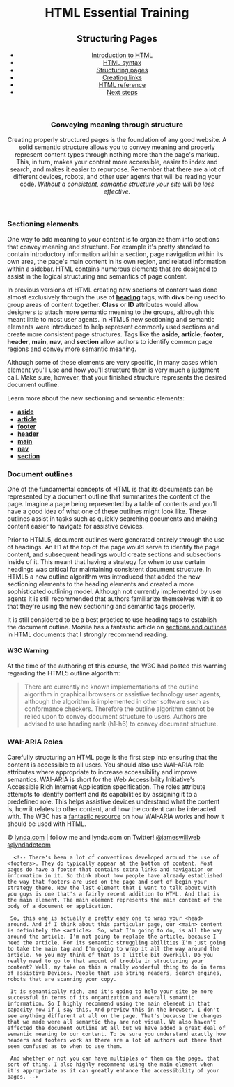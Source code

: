 <!DOCTYPE HTML>
<html lang="en">
<head>
<meta charset="utf-8">
<title>Introduction to HTML</title>
<link href="_css/styles.css" rel="stylesheet" type="text/css">
</head>
<body>
<header>      <!-- New header tag added -->
    <h1>HTML Essential Training</h1>
    <h2>Structuring Pages</h2>
    <nav>
      <ul>
        <li><a href="intro.htm" title="Introduction to HTML">Introduction to HTML</a></li>
        <li><a href="syntax.htm" title="HTML syntax">HTML syntax</a></li>
        <li><a href="structure.htm" title="Structuring pages">Structuring pages</a></li>
        <li><a href="links.htm" title="Creating links">Creating links</a></li>
        <li><a href="reference.htm" title="HTML Reference">HTML reference</a></li>
        <li><a href="next.htm" title="Next steps">Next steps</a></li>
      </ul>
    </nav>
</header>
<main>
  <article>   
  <header>        <!-- recent changes,   changed from section to header -->
      <h3> Conveying meaning through structure </h3>
      <p>Creating properly structured pages is the foundation of any good website. A solid semantic structure allows you to convey meaning and properly represent content types through nothing more than the page's markup. This, in turn, makes your content more accessible, easier to index and search, and makes it easier to repurpose. Remember that there are a lot of different devices, robots, and other user agents that will be reading your code. <em>Without a consistent, semantic structure your site will be less effective.</em> </p>
  </header>
    <h3>Sectioning elements </h3>
    <p>One way to add meaning to your content is to organize them into sections that convey meaning and structure. For example it's pretty standard to contain introductory information within a section, page navigation within its own area, the page's main content in its own region, and related information within a sidebar. HTML contains numerous elements that are designed to assist in the logical structuring and semantics of page content. </p>
    <p>In previous versions of HTML creating new sections of content was done almost exclusively through the use of <a href="http://www.w3.org/TR/html51/sections.html#the-h1,-h2,-h3,-h4,-h5,-and-h6-elements" title="heading elements"><b>heading</b></a> tags, with <b>divs</b> being used to group areas of content together. <b>Class</b> or <b>ID</b> attributes would allow designers to attach more semantic meaning to the groups, although this meant little to most user agents. In HTML5 new sectioning and semantic elements were introduced to help represent commonly used sections and create more consistent page structures. Tags like the <b>aside</b>, <b>article</b>, <b>footer</b>, <b>header</b>, <b>main</b>, <b>nav</b>, and <b>section</b> allow authors to identify common page regions and convey more semantic meaning. </p>
    <p>Although some of these elements are very specific, in many cases which element you'll use and how you'll structure them is very much a judgment call. Make sure, however, that your finished structure represents the desired document outline. </p>
    <p>Learn more about the new sectioning and semantic elements:</p>
    <ul>
      <li><a href="http://www.w3.org/TR/html51/sections.html#the-aside-element" title="aside element"><b>aside</b></a></li>
      <li><a href="http://www.w3.org/TR/html51/sections.html#the-article-element" title="article element"><b>article</b></a></li>
      <li><a href="http://www.w3.org/TR/html51/sections.html#the-footer-element" title="footer element"><b>footer</b></a></li>
      <li><a href="http://www.w3.org/TR/html51/sections.html#the-header-element" title="header element"><b>header</b></a></li>
      <li><a href="http://www.w3.org/TR/html51/grouping-content.html#the-main-element" title="main element"><b>main</b></a></li>
      <li><a href="http://www.w3.org/TR/html51/sections.html#the-nav-element" title="nav element"><b>nav</b></a></li>
      <li><a href="http://www.w3.org/TR/html51/sections.html#the-section-element" title="section element"><b>section</b></a></li>
    </ul>
  </section>
  <section>
    <h3>Document outlines </h3>
    <p>One of the fundamental concepts of HTML is that its documents can be represented by a document outline that summarizes the content of the page. Imagine a page being represented by a table of contents and you'll have a good idea of what one of these outlines might look like. These outlines assist in tasks such as quickly searching documents and making content easier to navigate for assistive devices. </p>
    <p>Prior to HTML5, document outlines were generated entirely through the use of headings. An H1 at the top of the page would serve to identify the page content, and subsequent headings would create sections and subsections inside of it. This meant that having a strategy for when to use certain headings was critical for maintaining consistent document structure. In HTML5 a new outline algorithm was introduced that added the new sectioning elements to the heading elements and created a more sophisticated outlining model. Although not currently implemented by user agents it is still recommended that authors familiarize themselves with it so that they're using the new sectioning and semantic tags properly. </p>
    <p>It is still considered to be a best practice to use heading tags to establish the document outline. Mozilla has a fantastic article on <a href="https://developer.mozilla.org/en-US/docs/Web/Guide/HTML/Sections_and_Outlines_of_an_HTML5_document" title="Mozilla Dev article on HTML sections">sections and outlines</a> in HTML documents that I strongly recommend reading.</p>
    <aside>
      <h4>W3C Warning</h4>
      <p>At the time of the authoring of this course, the W3C had posted this warning regarding the HTML5 outline algorithm:</p>
      <blockquote>There are currently no known implementations of the outline algorithm in graphical browsers or assistive technology user agents, although the algorithm is implemented in other software such as conformance checkers. Therefore the outline algorithm cannot be relied upon to convey document structure to users. Authors are advised to use heading rank (h1-h6) to convey document structure.</blockquote>
    </aside>
  </section>
  <section>
    <h3>WAI-ARIA Roles</h3>
    <p>Carefully structuring an HTML page is the first step into ensuring that the content is accessible to all users. You should also use WAI-ARIA role attributes where appropriate to increase accessibility and improve semantics. WAI-ARIA is short for the Web Accessibility Initiative's Accessible Rich Internet Application specification. The roles attribute attempts to identify content and its capabilities by assigning it to a predefined role. This helps assistive devices understand what the content is, how it relates to other content, and how the content can be interacted with. The W3C has a <a href="http://www.w3.org/TR/2014/WD-aria-in-html-20140626/" title="Using WAI-ARIA in HTML">fantastic resource</a> on how WAI-ARIA works and how it should be used with HTML.</p>
  </section>
</article>
</main>
<footer>          <!-- new added tag <footer> -->
      <p>&copy; <a href="http://www.lynda.com" title="lynda.com" target="_blank">lynda.com</a>
      | follow me and lynda.com on Twitter! <a href="https://twitter.com/jameswillweb" title="Follow me on Twitter">@jameswillweb</a> <a href="https://twitter.com/lynda" title="Follow lynda.com on Twitter">@lyndadotcom</a></p>
</footer>
</body>
</html>


      <!-- There's been a lot of conventions developed around the use of <footers>. They do typically appear at the bottom of content. Most pages do have a footer that contains extra links and navigation or information in it. So think about how people have already established the way that footers are used on the page and sort of begin your strategy there. Now the last element that I want to talk about with you guys is one that's a fairly recent addition to HTML. And that is the main element. The main element represents the main content of the body of a document or application.  

     So, this one is actually a pretty easy one to wrap your <head> around. And if I think about this particular page, our <main> content is definitely the <article>. So, what I'm going to do, is all the way around the article. I'm not going to replace the article, because I need the article. For its semantic struggling abilities I'm just going to take the main tag and I'm going to wrap it all the way around the article. No you may think of that as a little bit overkill. Do you really need to go to that amount of trouble in structuring your content? Well, my take on this a really wonderful thing to do in terms of assistive Devices. People that use string readers, search engines, robots that are scanning your copy.

     It is semantically rich, and it's going to help your site be more successful in terms of its organization and overall semantic information. So I highly recommend using the main element in that capacity now if I say this. And preview this in the browser, I don't see anything different at all on the page. That's because the changes that we made were all semantic they are not visual. We also haven't effected the document outline at all but we have added a great deal of semantic meaning to our content. To be sure you understand exactly how headers and footers work as there are a lot of authors out there that seem confused as to when to use them.
     
     And whether or not you can have multiples of them on the page, that sort of thing. I also highly recommend using the main element when it's appropriate as it can greatly enhance the accessibility of your pages. -->